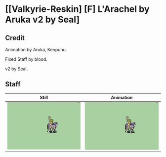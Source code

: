 # [\[Valkyrie-Reskin\] \[F\] L'Arachel by Aruka v2 by Seal]

## Credit

Animation by Aruka, Kenpuhu.

Fixed Staff by blood.

v2 by Seal.

## Staff

| Still | Animation |
| :---: | :-------: |
| ![Staff still](./Staff_000.png) | ![Staff animation](./Staff.gif) |
